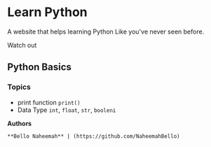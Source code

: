 # Learn Python
A website that helps learning Python Like you've never seen before.

Watch out

## Python Basics
### Topics
* print function `print()`
* Data Type `int`, `float`, `str`, `booleni`

**Authors**

``` **Bello Naheemah** | (https://github.com/NaheemahBello) ```
